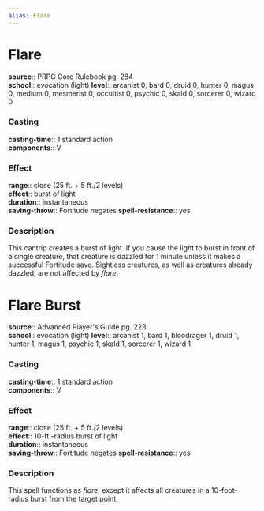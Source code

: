 ```yaml
---
alias: Flare
---
```


# Flare 

**source**:: PRPG Core Rulebook pg. 284  
**school**:: evocation (light)
**level**:: arcanist 0, bard 0, druid 0, hunter 0, magus 0, medium 0, mesmerist 0, occultist 0, psychic 0, skald 0, sorcerer 0, wizard 0

### Casting 

**casting-time**:: 1 standard action  
**components**:: V

### Effect 

**range**:: close (25 ft. + 5 ft./2 levels)  
**effect**:: burst of light  
**duration**:: instantaneous  
**saving-throw**:: Fortitude negates
**spell-resistance**:: yes

### Description 

This cantrip creates a burst of light. If you cause the light to burst in front of a single creature, that creature is dazzled for 1 minute unless it makes a successful Fortitude save. Sightless creatures, as well as creatures already dazzled, are not affected by *flare*.

# Flare Burst 

**source**:: Advanced Player's Guide pg. 223  
**school**:: evocation (light)
**level**:: arcanist 1, bard 1, bloodrager 1, druid 1, hunter 1, magus 1, psychic 1, skald 1, sorcerer 1, wizard 1

### Casting 

**casting-time**:: 1 standard action  
**components**:: V

### Effect 

**range**:: close (25 ft. + 5 ft./2 levels)  
**effect**:: 10-ft.-radius burst of light  
**duration**:: instantaneous  
**saving-throw**:: Fortitude negates
**spell-resistance**:: yes

### Description 

This spell functions as *flare*, except it affects all creatures in a 10-foot-radius burst from the target point.
